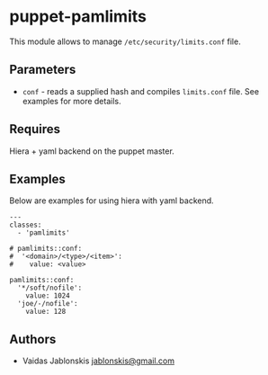 # puppet-pamlimits
This module allows to manage `/etc/security/limits.conf` file. 

## Parameters
* `conf` - reads a supplied hash and compiles `limits.conf` file. See examples
for more details.

## Requires
Hiera + yaml backend on the puppet master.

## Examples
Below are examples for using hiera with yaml backend.

    ---
    classes:
      - 'pamlimits'

    # pamlimits::conf:
    #  '<domain>/<type>/<item>':
    #    value: <value>

    pamlimits::conf:
      '*/soft/nofile':
        value: 1024
      'joe/-/nofile':
        value: 128

##  Authors
- Vaidas Jablonskis <jablonskis@gmail.com>

